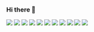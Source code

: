 ### Hi there 👋
<img src="https://img.shields.io/badge/javascript-yellow?style=flat&logo=javascript&logoColor=white"/>
<img src="https://img.shields.io/badge/HTML5-red?style=flat&logo=HTML5&logoColor=white"/>
<img src="https://img.shields.io/badge/CSS3-blue?style=flat&logo=CSS3&logoColor=white"/>
<img src="https://img.shields.io/badge/Sass-#CC6699?style=flat&logo=Sass&logoColor=white"/>
<img src="https://img.shields.io/badge/jQuery-#0769AD?style=flat&logo=jQuery&logoColor=white"/>
<img src="https://img.shields.io/badge/React-61DAFB?style=flat&logo=React&logoColor=white"/>
<img src="https://img.shields.io/badge/Vue.js-#4FC08D?style=flat&logo=Vue.js&logoColor=white"/>
<img src="https://img.shields.io/badge/Bootstrap-#7952B3?style=flat&logo=Bootstrap&logoColor=white"/>
<img src="https://img.shields.io/badge/Wordpress-#787878?style=flat&logo=Wordpress&logoColor=white"/>
<img src="https://img.shields.io/badge/PHP-#4169E1?style=flat&logo=PHP&logoColor=white"/>
<img src="https://img.shields.io/badge/mySQL-#FF82FF?style=flat&logo=mySQL&logoColor=white"/>


<!--
**YJMOON94/YJMOON94** is a ✨ _special_ ✨ repository because its `README.md` (this file) appears on your GitHub profile.

Here are some ideas to get you started:

- 🔭 I’m currently working on ...
- 🌱 I’m currently learning ...
- 👯 I’m looking to collaborate on ...
- 🤔 I’m looking for help with ...
- 💬 Ask me about ...
- 📫 How to reach me: ...
- 😄 Pronouns: ...
- ⚡ Fun fact: ...
-->
